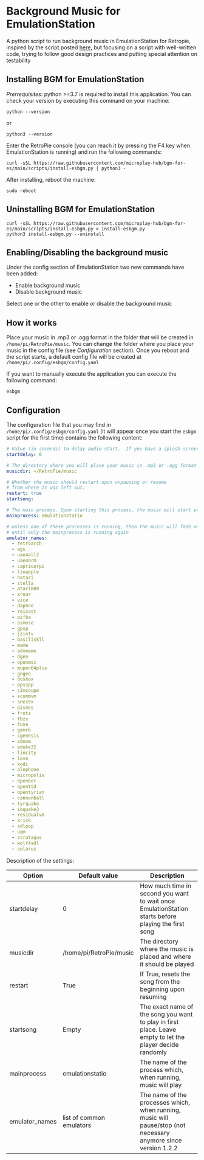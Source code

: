 # Background Music for EmulationStation

A python script to run background music in EmulationStation for Retropie,
inspired by the script posted [here](https://retropie.org.uk/forum/topic/347/background-music-continued-from-help-support),
but focusing on a script with well-written code, trying to follow good design practices
and putting special attention on testability

## Installing BGM for EmulationStation

_Prerrequisites_: python >=3.7 is required to install this application. You can check your version
by executing this command on your machine:

```
python --version
```

or

```
python3 --version
```

Enter the RetroPie console (you can reach it by pressing the F4 key when EmulationStation
is running) and run the following commands:

```
curl -sSL https://raw.githubusercontent.com/microplay-hub/bgm-for-es/main/scripts/install-esbgm.py | python3 -
```

After installing, reboot the machine:

```
sudo reboot
```

## Uninstalling BGM for EmulationStation

```
curl -sSL https://raw.githubusercontent.com/microplay-hub/bgm-for-es/main/scripts/install-esbgm.py > install-esbgm.py
python3 install-esbgm.py --uninstall
```

## Enabling/Disabling the background music

Under the config section of EmulationStation two new commands have been added:

- Enable background music
- Disable background music

Select one or the other to enable or disable the background music

## How it works

Place your music in .mp3 or .ogg format in the folder that will be created in `/home/pi/RetroPie/music`.
You can change the folder where you place your music in the config file (see _Configuration_ section).
Once you reboot and the script
starts, a default config file will be created at `/home/pi/.config/esbgm/config.yaml`

If you want to manually execute the application you can execute the following command:

```
esbgm
```

## Configuration

The configuration file that you may find in `/home/pi/.config/esbgm/config.yaml` (it will appear
once you start the `esbgm` script for the first time) contains the following content:

```yaml
# Value (in seconds) to delay audio start.  If you have a splash screen with audio and the script is playing music over the top of it, increase this value to delay the script from starting.
startdelay: 0

# The directory where you will place your music in .mp3 or .ogg format
musicdir: ~/RetroPie/music

# Whether the music should restart upon unpausing or resume
# from where it was left out.
restart: true
startsong:

# The main process. Upon starting this process, the music will start playing...
mainprocess: emulationstatio

# unless one of these processes is running, then the music will fade out
# until only the mainprocess is running again
emulator_names:
  - retroarch
  - ags
  - uae4all2
  - uae4arm
  - capricerpi
  - linapple
  - hatari
  - stella
  - atari800
  - xroar
  - vice
  - daphne
  - reicast
  - pifba
  - osmose
  - gpsp
  - jzintv
  - basiliskll
  - mame
  - advmame
  - dgen
  - openmsx
  - mupen64plus
  - gngeo
  - dosbox
  - ppsspp
  - simcoupe
  - scummvm
  - snes9x
  - pisnes
  - frotz
  - fbzx
  - fuse
  - gemrb
  - cgenesis
  - zdoom
  - eduke32
  - lincity
  - love
  - kodi
  - alephone
  - micropolis
  - openbor
  - openttd
  - opentyrian
  - cannonball
  - tyrquake
  - ioquake3
  - residualvm
  - xrick
  - sdlpop
  - uqm
  - stratagus
  - wolf4sdl
  - solarus
```

Description of the settings:

| Option         | Default value            | Description                                                                                                     |
| -------------- | ------------------------ | --------------------------------------------------------------------------------------------------------------- |
| startdelay     | 0                        | How much time in second you want to wait once EmulationStation starts before playing the first song             |
| musicdir       | /home/pi/RetroPie/music  | The directory where the music is placed and where it should be played                                           |
| restart        | True                     | If True, resets the song from the beginning upon resuming                                                       |
| startsong      | Empty                    | The exact name of the song you want to play in first place. Leave empty to let the player decide randomly       |
| mainprocess    | emulationstatio          | The name of the process which, when running, music will play                                                    |
| emulator_names | list of common emulators | The name of the processes which, when running, music will pause/stop (not necessary anymore since version 1.2.2 |
